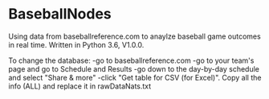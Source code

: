 # BaseballNodes
Using data from baseballreference.com to anaylze baseball game outcomes in real time. 
Written in Python 3.6, V1.0.0.

To change the database:
-go to baseballreference.com
-go to your team's page and go to Schedule and Results
-go down to the day-by-day schedule and select "Share & more"
-click "Get table for CSV (for Excel)". Copy all the info (ALL) and replace
it in rawDataNats.txt
